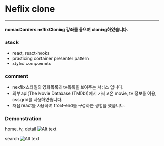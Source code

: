 # Neflix clone

---

#### nomadCorders neflixCloning 강좌를 들으며 cloning하였습니다.

### stack

- react, react-hooks
- practicing container presenter pattern
- styled compoenets

### comment

- nexflix스타일의 영화목록과 tv목록을 보여주는 서비스 입니다.
- 외부 api(The Movie Database (TMDb))에서 가지고온 movie, tv 정보를 이용, css grid를 사용하였습니다.
- 처음 react를 사용하여 front-end를 구성하는 경험을 했습니다.

### Demonstration

home, tv, detail
![Alt text](img/home&TV&Deatil.gif)

search
![Alt text](img/search.gif)
